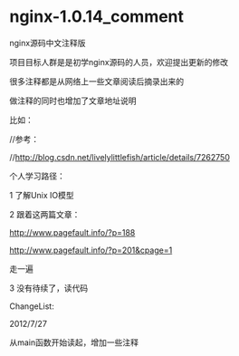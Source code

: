 nginx-1.0.14_comment
====================

nginx源码中文注释版


项目目标人群是是初学nginx源码的人员，欢迎提出更新的修改


很多注释都是从网络上一些文章阅读后摘录出来的


做注释的同时也增加了文章地址说明


比如：


//参考：


//http://blog.csdn.net/livelylittlefish/article/details/7262750


个人学习路径：


1 了解Unix IO模型


2 跟着这两篇文章：


http://www.pagefault.info/?p=188


http://www.pagefault.info/?p=201&cpage=1


走一遍


3 没有待续了，读代码


ChangeList:

2012/7/27

从main函数开始读起，增加一些注释

